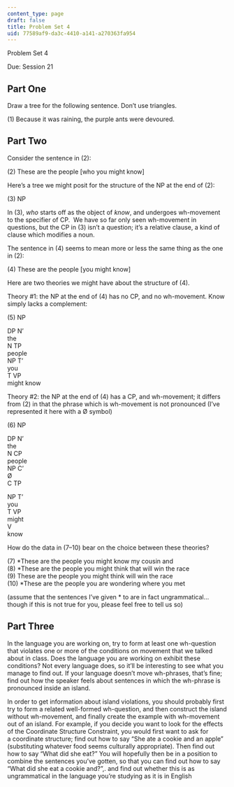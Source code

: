 ```yaml
---
content_type: page
draft: false
title: Problem Set 4
uid: 77589af9-da3c-4410-a141-a270363fa954
---
```

Problem Set 4 

Due: Session 21

## Part One 

Draw a tree for the following sentence. Don’t use triangles. 

(1) Because it was raining, the purple ants were devoured. 

## Part Two 

Consider the sentence in (2): 

(2) These are the people \[who you might know\] 

Here’s a tree we might posit for the structure of the NP at the end of (2): 

(3) NP 

In (3), *who* starts off as the object of *know*, and undergoes wh-movement to the specifier of CP.  We have so far only seen wh-movement in questions, but the CP in (3) isn’t a question; it’s a relative clause, a kind of clause which modifies a noun. 

The sentence in (4) seems to mean more or less the same thing as the one in (2): 

(4) These are the people \[you might know\] 

Here are two theories we might have about the structure of (4). 

Theory #1: the NP at the end of (4) has no CP, and no wh-movement. Know simply lacks a complement: 

(5) NP 

DP N’      
the      
N TP      
people      
NP T’      
you      
T VP      
might know 

Theory #2: the NP at the end of (4) has a CP, and wh-movement; it differs from (2) in that the phrase which is wh-movement is not pronounced (I’ve represented it here with a Ø symbol) 

(6) NP 

DP N’      
the      
N CP      
people      
NP C’      
Ø      
C TP 

NP T’      
you      
T VP      
might      
V      
know 

How do the data in (7–10) bear on the choice between these theories? 

(7) \*These are the people you might know my cousin and      
(8) \*These are the people you might think that will win the race      
(9) These are the people you might think will win the race      
(10) \*These are the people you are wondering where you met 

(assume that the sentences I’ve given \* to are in fact ungrammatical…though if this is not true for you, please feel free to tell us so)

## Part Three 

In the language you are working on, try to form at least one wh-question that violates one or more of the conditions on movement that we talked about in class. Does the language you are working on exhibit these conditions? Not every language does, so it’ll be interesting to see what you manage to find out. If your language doesn’t move wh-phrases, that’s fine; find out how the speaker feels about sentences in which the wh-phrase is pronounced inside an island. 

In order to get information about island violations, you should probably first try to form a related well-formed wh-question, and then construct the island without wh-movement, and finally create the example with wh-movement out of an island. For example, if you decide you want to look for the effects of the Coordinate Structure Constraint, you would first want to ask for a coordinate structure; find out how to say “She ate a cookie and an apple” (substituting whatever food seems culturally appropriate). Then find out how to say “What did she eat?” You will hopefully then be in a position to combine the sentences you’ve gotten, so that you can find out how to say “What did she eat a cookie and?”,. and find out whether this is as ungrammatical in the language you’re studying as it is in English